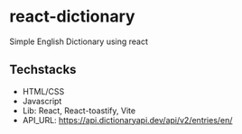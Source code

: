 # react-dictionary
Simple English Dictionary using react


## Techstacks

- HTML/CSS
- Javascript
- Lib: React, React-toastify, Vite  
- API_URL: https://api.dictionaryapi.dev/api/v2/entries/en/<word>
